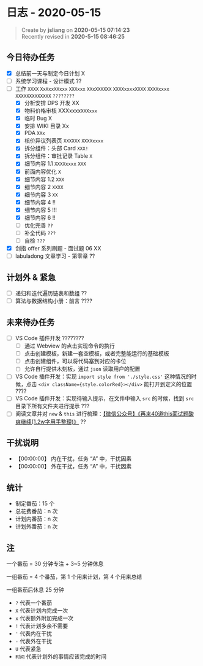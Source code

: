 日志 - 2020-05-15
===

> Create by **jsliang** on **2020-05-15 07:14:23**  
> Recently revised in **2020-5-15 08:46:25**  

## 今日待办任务

* [x] 总结前一天与制定今日计划 X
* [ ] 系统学习课程 - 设计模式 ??
* [ ] 工作 `XXXX` `XxXxxXXxxx` `XXXxxx` `XXxXXXXXX` `XXXXxxxxXXXX` `XXXXxxxx` `XXXXXXXXXXXXX` `????????`
  * [x] 分析安排 DPS 开发 XX
  * [x] 物料价格审核 XXXxxxx`XXXxxx`
  * [x] 临时 Bug X
  * [x] 安排 WIKI 目录 Xx
  * [x] PDA `XXx`
  * [x] 核价异议列表页 `XXXXXX` `XXXXxxxx`
  * [x] 拆分组件：头部 Card `XXX!`
  * [x] 拆分组件：审批记录 Table `X`
  * [x] 细节内容 1.1 `XXXXxxxx` `XXX`
  * [x] 前面内容优化 `X`
  * [x] 细节内容 1.2 `XXX`
  * [x] 细节内容 2 `XXXX`
  * [x] 细节内容 3 `XX`
  * [X] 细节内容 4 !!
  * [x] 细节内容 5 !!!
  * [x] 细节内容 6 !!
  * [ ] 优化完善 `??`
  * [ ] 补全代码 `???`
  * [ ] 自检 `???`
* [x] 剑指 offer 系列刷题 - 面试题 06 XX
* [ ] labuladong 文章学习 - 第零章 ??

## 计划外 & 紧急

* [ ] 递归和迭代遍历链表和数组 ??
* [ ] 算法与数据结构小册：前言 ????

## 未来待办任务

* [ ] VS Code 插件开发 ????????
  * [ ] 通过 Webview 的点击实现命令的执行
  * [ ] 点击创建模板，新建一套空模板，或者完整能运行的基础模板
  * [ ] 点击创建组件，可以将代码塞到对应的卡位
  * [ ] 允许自行提供木刻板，通过 `json` 读取用户的配置
* [ ] VS Code 插件开发：实现 `import style from './style.css'` 这种情况的时候，点击 `<div className={style.colorRed}></div>` 能打开到定义的位置 ????
* [ ] VS Code 插件开发：实现待输入提示，在文件中输入 `src` 的时候，找到 `src` 目录下所有文件夹进行提示 ???
* [ ] 阅读文章并对 `new` & `this` 进行梳理：[【微信公众号】《再来40道this面试题酸爽继续(1.2w字用手整理)》](https://mp.weixin.qq.com/s/k8PngT7afosSxUJSECRtJA) ??

## 干扰说明

* 【00:00:00】 内在干扰，任务 “A” 中，干扰因素
* 【00:00:00】 外在干扰，任务 “A” 中，干扰因素

## 统计

* 制定番茄：15 个
* 总花费番茄：n 次
* 计划内番茄：n 次
* 计划外番茄：n 次

## 注

一个番茄 = 30 分钟专注 + 3~5 分钟休息

一组番茄 = 4 个番茄，第 1 个用来计划，第 4 个用来总结

一组番茄后休息 25 分钟

* `?` 代表一个番茄
* `X` 代表计划内完成一次
* `x` 代表额外附加完成一次
* `!` 代表计划多余不需要
* `'` 代表内在干扰
* `-` 代表外在干扰
* `U` 代表紧急
* `时间` 代表计划外的事情应该完成的时间
